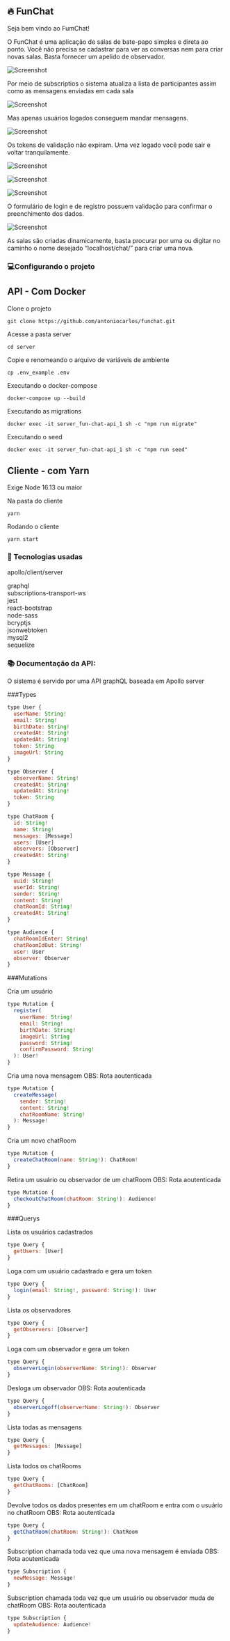 ## 🔥 FunChat

Seja bem vindo ao FumChat!

O FunChat é uma aplicação de salas de bate-papo simples e direta ao ponto. Você não precisa se cadastrar para ver as conversas nem para criar novas salas. Basta fornecer um apelido de observador.

![Screenshot](docs/funChat_6.gif)

Por meio de subscriptios o sistema atualiza a lista de participantes assim como as mensagens enviadas em cada sala 

![Screenshot](docs/funChat_7.PNG)

 Mas apenas usuários logados conseguem mandar mensagens.

![Screenshot](docs/funChat_4.PNG)

Os tokens de validação não expiram. Uma vez logado você pode sair e voltar tranquilamente.

![Screenshot](docs/funChat_1.PNG)

![Screenshot](docs/funChat_2.PNG)

![Screenshot](docs/funChat_3.PNG)

O formulário de login e de registro possuem validação para confirmar o preenchimento dos dados.

![Screenshot](docs/funChat_5.gif)

As salas são criadas dinamicamente, basta procurar por uma ou digitar no caminho o nome desejado “localhost/chat/” para criar uma nova.

### 💻Configurando o projeto

## API - Com Docker
Clone o projeto
```
git clone https://github.com/antoniocarlos/funchat.git
```

Acesse a pasta server
```
cd server
```

Copie e renomeando o arquivo de variáveis de ambiente
```
cp .env_example .env
```

Executando o docker-compose
```
docker-compose up --build
```

Executando as migrations
```
docker exec -it server_fun-chat-api_1 sh -c "npm run migrate"
```

Executando o seed
```
docker exec -it server_fun-chat-api_1 sh -c "npm run seed"
```

## Cliente - com Yarn

Exige Node 16.13 ou maior

Na pasta do cliente
```
yarn
```

Rodando o cliente
```
yarn start
```

### 🤖 Tecnologias usadas

apollo/client/server

graphql<br>
subscriptions-transport-ws<br>
jest<br>
react-bootstrap<br>
node-sass<br>
bcryptjs<br>
jsonwebtoken<br>
mysql2<br>
sequelize<br>


### 📚 Documentação da API:

O sistema é servido por uma API graphQL baseada em Apollo server

###Types

```javascript
type User {
  userName: String!
  email: String!
  birthDate: String!
  createdAt: String!
  updatedAt: String!
  token: String
  imageUrl: String
}

type Observer {
  observerName: String!
  createdAt: String!
  updatedAt: String!
  token: String
}

type ChatRoom {
  id: String!
  name: String!
  messages: [Message]
  users: [User]
  observers: [Observer]
  createdAt: String!
}

type Message {
  uuid: String!
  userId: String!
  sender: String!
  content: String!
  chatRoomId: String!
  createdAt: String!
}

type Audience {
  chatRoomIdEnter: String!
  chatRoomIdOut: String!
  user: User
  observer: Observer
}
```

###Mutations

Cria um usuário

```javascript
type Mutation {
  register(
    userName: String!
    email: String!
    birthDate: String!
    imageUrl: String
    password: String!
    confirmPassword: String!
  ): User!
}
```
Cria uma nova mensagem OBS: Rota aoutenticada

```javascript
type Mutation {
  createMessage(
    sender: String!
    content: String!
    chatRoomName: String!
  ): Message!
}
```

Cria um novo chatRoom

```javascript
type Mutation {
  createChatRoom(name: String!): ChatRoom!
}
```

Retira um usuário ou observador de um chatRoom OBS: Rota aoutenticada

```javascript
type Mutation {
  checkoutChatRoom(chatRoom: String!): Audience!
}
```

###Querys

Lista os usuários cadastrados

```javascript
type Query {
  getUsers: [User]
}
```
Loga com um usuário cadastrado e gera um token

```javascript
type Query {
  login(email: String!, password: String!): User
}
```

Lista os observadores

```javascript
type Query {
  getObservers: [Observer]
}
```

Loga com um observador e gera um token

```javascript
type Query {
  observerLogin(observerName: String!): Observer
}
```

Desloga um observador OBS: Rota aoutenticada

```javascript
type Query {
  observerLogoff(observerName: String!): Observer
}
```

Lista todas as mensagens

```javascript
type Query {
  getMessages: [Message]
}
```

Lista todos os chatRooms

```javascript
type Query {
  getChatRooms: [ChatRoom]
}
```

Devolve todos os dados presentes em um chatRoom e entra com o usuário no chatRoom OBS: Rota aoutenticada

```javascript
type Query {
  getChatRoom(chatRoom: String!): ChatRoom
}
```

Subscription chamada toda vez que uma nova mensagem é enviada OBS: Rota aoutenticada

```javascript
type Subscription {
  newMessage: Message!
}
```

Subscription chamada toda vez que um usuário ou observador muda de chatRoom OBS: Rota aoutenticada

```javascript
type Subscription {
  updateAudience: Audience!
}
```